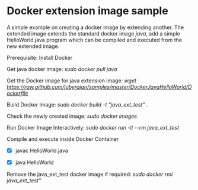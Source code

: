 # Docker extension image sample

A simple example on creating a docker image by extending another. The extended image extends the standard docker image *java*, add a simple HelloWorld.java program which can be compiled and executed from the new extended image.

Prerequisite: Install Docker

Get java docker image: *sudo docker pull java*

Get the Docker image for java extension image: *wget https://raw.github.com/jubyrajan/samples/master/DockerJavaHelloWorld/Dockerfile*

Build Docker Image: *sudo docker build -t "java_ext_test" .*

Check the newly created image: *sudo docker images*

Run Docker Image Interactively: *sudo docker run -it --rm java_ext_test*

Compile and execute inside Docker Container

- [x] javac HelloWorld.java
- [x] java HelloWorld


Remove the java_ext_test docker image if required: *sudo docker rmi java_ext_test"*
